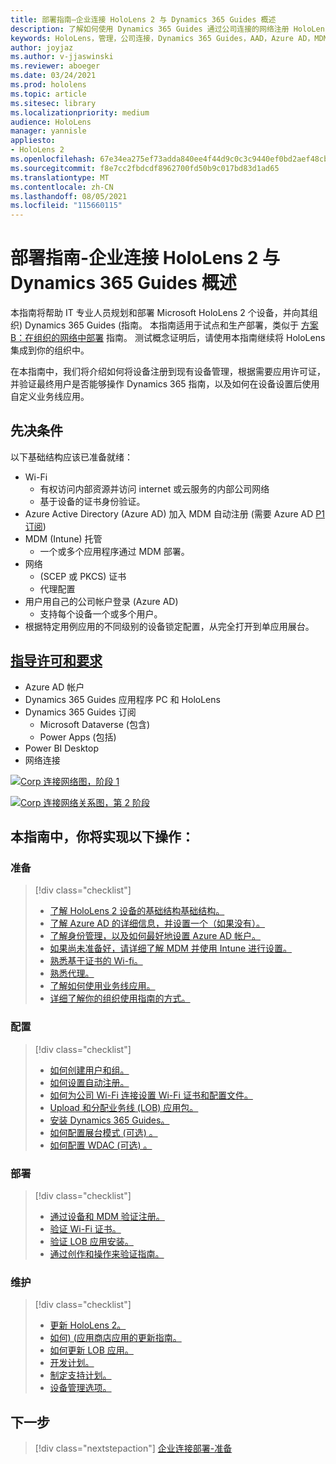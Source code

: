 ```yaml
---
title: 部署指南–企业连接 HoloLens 2 与 Dynamics 365 Guides 概述
description: 了解如何使用 Dynamics 365 Guides 通过公司连接的网络注册 HoloLens 2 设备。
keywords: HoloLens，管理，公司连接，Dynamics 365 Guides，AAD，Azure AD，MDM，移动设备管理
author: joyjaz
ms.author: v-jjaswinski
ms.reviewer: aboeger
ms.date: 03/24/2021
ms.prod: hololens
ms.topic: article
ms.sitesec: library
ms.localizationpriority: medium
audience: HoloLens
manager: yannisle
appliesto:
- HoloLens 2
ms.openlocfilehash: 67e34ea275ef73adda840ee4f44d9c0c3c9440ef0bd2aef48cb7aaa971219220
ms.sourcegitcommit: f8e7cc2fbdcdf8962700fd50b9c017bd83d1ad65
ms.translationtype: MT
ms.contentlocale: zh-CN
ms.lasthandoff: 08/05/2021
ms.locfileid: "115660115"
---
```

# <a name="deployment-guide---corporate-connected-hololens-2-with-dynamics-365-guides---overview"></a>部署指南-企业连接 HoloLens 2 与 Dynamics 365 Guides 概述

本指南将帮助 IT 专业人员规划和部署 Microsoft HoloLens 2 个设备，并向其组织) Dynamics 365 Guides (指南。 本指南适用于试点和生产部署，类似于 [方案 B：在组织的网络中部署](/hololens/common-scenarios#scenario-b-deploy-inside-your-organizations-network) 指南。 测试概念证明后，请使用本指南继续将 HoloLens 集成到你的组织中。

在本指南中，我们将介绍如何将设备注册到现有设备管理，根据需要应用许可证，并验证最终用户是否能够操作 Dynamics 365 指南，以及如何在设备设置后使用自定义业务线应用。 

## <a name="prerequisites"></a>先决条件

以下基础结构应该已准备就绪：
- Wi-Fi
    - 有权访问内部资源并访问 internet 或云服务的内部公司网络
    - 基于设备的证书身份验证。
- Azure Active Directory (Azure AD) 加入 MDM 自动注册 (需要 Azure AD [P1 订阅](/azure/active-directory/fundamentals/active-directory-whatis)) 
- MDM (Intune) 托管
    - 一个或多个应用程序通过 MDM 部署。
- 网络 
    -  (SCEP 或 PKCS) 证书
    - 代理配置
- 用户用自己的公司帐户登录 (Azure AD) 
    - 支持每个设备一个或多个用户。
- 根据特定用例应用的不同级别的设备锁定配置，从完全打开到单应用展台。

## <a name="guides-licensing-and-requirements"></a>[指导许可和要求](/dynamics365/mixed-reality/guides/requirements#licensing-and-product-requirements)

- Azure AD 帐户
- Dynamics 365 Guides 应用程序 PC 和 HoloLens
- Dynamics 365 Guides 订阅
    - Microsoft Dataverse (包含) 
    - Power Apps (包括) 
- Power BI Desktop
- 网络连接

[![Corp 连接网络图，阶段 1 ](./images/deployment-guides-revised-scenario-b-01-1.png)](./images/deployment-guides-revised-scenario-b-01-1.png#lightbox)

[![Corp 连接网络关系图，第 2 ](./images/deployment-guides-revised-scenario-b-02-1.png) 阶段](./images/deployment-guides-revised-scenario-b-02-1.png#lightbox)

## <a name="in-this-guide-you-will"></a>本指南中，你将实现以下操作：
### <a name="prepare"></a>准备
> [!div class="checklist"]
>- [了解 HoloLens 2 设备的基础结构基础结构。](hololens2-corp-connected-prepare.md#infrastructure-essentials)
>- [了解 Azure AD 的详细信息，并设置一个（如果没有）。](hololens2-corp-connected-prepare.md#azure-active-directory)
>- [了解身份管理，以及如何最好地设置 Azure AD 帐户。](hololens2-corp-connected-prepare.md#identity-management)
>- [如果尚未准备好，请详细了解 MDM 并使用 Intune 进行设置。](hololens2-corp-connected-prepare.md#mobile-device-management)
>- [熟悉基于证书的 Wi-fi。](hololens2-corp-connected-prepare.md#certificates)
>- [熟悉代理。](hololens2-corp-connected-prepare.md#proxy)
>- [了解如何使用业务线应用。](hololens2-corp-connected-prepare.md#line-of-business-apps)
>- [详细了解你的组织使用指南的方式。](hololens2-corp-connected-prepare.md#guides-playbook)
### <a name="configure"></a>配置
> [!div class="checklist"]
>- [如何创建用户和组。](hololens2-corp-connected-configure.md#azure-users-and-groups)
>- [如何设置自动注册。](hololens2-corp-connected-configure.md#auto-enrollment-on-hololens-2)
>- [如何为公司 Wi-Fi 连接设置 Wi-Fi 证书和配置文件。](hololens2-corp-connected-configure.md#corporate-wi-fi-connectivity)
>- [Upload 和分配业务线 (LOB) 应用包。](hololens2-corp-connected-configure.md#app-deployment)
>- [安装 Dynamics 365 Guides。](hololens2-corp-connected-configure.md#setup-guides-application-licenses-dataverse-and-authoring)
>- [如何配置展台模式 (可选) 。](hololens2-corp-connected-configure.md#optional-kiosk-mode)
>- [如何配置 WDAC (可选) 。](hololens2-corp-connected-configure.md#optional-wdac)
### <a name="deploy"></a>部署
> [!div class="checklist"]
>-  [通过设备和 MDM 验证注册。](hololens2-corp-connected-deploy.md#enrollment-validation)
>-  [验证 Wi-Fi 证书。](hololens2-corp-connected-deploy.md#wi-fi-certificate-validation)
>-  [验证 LOB 应用安装。](hololens2-corp-connected-deploy.md#validate-lob-app-install)
>-  [通过创作和操作来验证指南。](hololens2-corp-connected-deploy.md#validate-dynamics-365-guides)
### <a name="maintain"></a>维护
> [!div class="checklist"]
>- [更新 HoloLens 2。](hololens2-corp-connected-maintain.md#update-hololens)
>- [如何)  (应用商店应用的更新指南。](hololens2-corp-connected-maintain.md#how-to-update-dynamics-365-guides-and-other-store-apps)
>- [如何更新 LOB 应用。](hololens2-corp-connected-maintain.md#how-to-update-lob-apps) 
>- [开发计划。](hololens2-corp-connected-maintain.md#development-plan) 
>- [制定支持计划。](hololens2-corp-connected-maintain.md#support-plan)
>- [设备管理选项。](hololens2-corp-connected-maintain.md#device-management)

## <a name="next-step"></a>下一步 
> [!div class="nextstepaction"]
> [企业连接部署-准备](hololens2-corp-connected-prepare.md)
